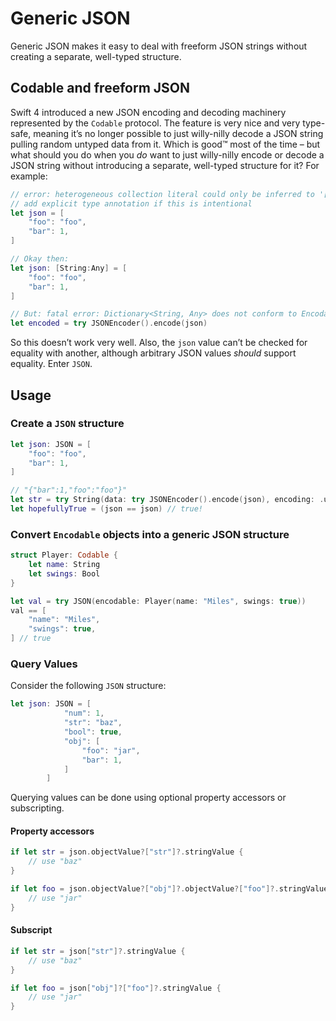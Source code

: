 # Generic JSON

Generic JSON makes it easy to deal with freeform JSON strings without creating a separate, well-typed structure.

## Codable and freeform JSON

Swift 4 introduced a new JSON encoding and decoding machinery represented by the `Codable` protocol. The feature is very nice and very type-safe, meaning it’s no longer possible to just willy-nilly decode a JSON string pulling random untyped data from it. Which is good™ most of the time – but what should you do when you _do_ want to just willy-nilly encode or decode a JSON string without introducing a separate, well-typed structure for it? For example:

```swift
// error: heterogeneous collection literal could only be inferred to '[String : Any]';
// add explicit type annotation if this is intentional
let json = [
    "foo": "foo",
    "bar": 1,
]

// Okay then:
let json: [String:Any] = [
    "foo": "foo",
    "bar": 1,
]

// But: fatal error: Dictionary<String, Any> does not conform to Encodable because Any does not conform to Encodable.
let encoded = try JSONEncoder().encode(json)
```

So this doesn’t work very well. Also, the `json` value can’t be checked for equality with another, although arbitrary JSON values _should_ support equality. Enter `JSON`.

## Usage

### Create a `JSON` structure

```swift
let json: JSON = [
    "foo": "foo",
    "bar": 1,
]

// "{"bar":1,"foo":"foo"}"
let str = try String(data: try JSONEncoder().encode(json), encoding: .utf8)!
let hopefullyTrue = (json == json) // true!
```

### Convert `Encodable` objects into a generic JSON structure

```swift
struct Player: Codable {
    let name: String
    let swings: Bool
}

let val = try JSON(encodable: Player(name: "Miles", swings: true))
val == [
    "name": "Miles",
    "swings": true,
] // true
```

### Query Values

Consider the following `JSON` structure:

```swift
let json: JSON = [
            "num": 1,
            "str": "baz",
            "bool": true,
            "obj": [
                "foo": "jar",
                "bar": 1,
            ]
        ]
```

Querying values can be done using optional property accessors or subscripting.

#### Property accessors

```swift
if let str = json.objectValue?["str"]?.stringValue {
    // use "baz"
}

if let foo = json.objectValue?["obj"]?.objectValue?["foo"]?.stringValue {
    // use "jar"
}
```

#### Subscript

```swift
if let str = json["str"]?.stringValue {
    // use "baz"
}

if let foo = json["obj"]?["foo"]?.stringValue {
    // use "jar"
}
```